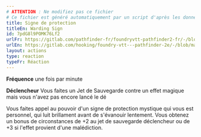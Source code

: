 ```yaml
---
# ATTENTION : Ne modifiez pas ce fichier
# Ce fichier est généré automatiquement par un script d'après les données du module Foundry VTT officiel et de sa traduction
title: Signe de protection
titleEn: Warding Sign
id: 7pdG8l9POMK76Lf2
urlFr: https://gitlab.com/pathfinder-fr/foundryvtt-pathfinder2-fr/-/blob/master/data/actions/7pdG8l9POMK76Lf2.htm
urlEn: https://gitlab.com/hooking/foundry-vtt---pathfinder-2e/-/blob/master/packs/data/actions.db/warding-sign.json
layout: actions
type: reaction
typeFr: Réaction
---
```

**Fréquence** une fois par minute

**Déclencheur** Vous faites un Jet de Sauvegarde contre un effet magique mais vous n'avez pas encore lancé le dé

Vous faites appel au pouvoir d'un signe de protection mystique qui vous est personnel, qui luit brillament avant de s'évanouir lentement. Vous obtenez un bonus de circonstances de +2 au jet de sauvegarde déclencheur ou de +3 si l'effet provient d'une malédiction.
